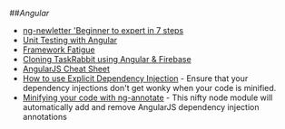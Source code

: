 ##_Angular_

- [ng-newletter 'Beginner to expert in 7 steps](http://www.ng-newsletter.com/)
- [Unit Testing with Angular](http://www.smashingmagazine.com/2014/10/07/introduction-to-unit-testing-in-angularjs/)
- [Framework Fatigue](http://www.allenpike.com/2015/javascript-framework-fatigue/)
- [Cloning TaskRabbit using Angular & Firebase](task-rabbit-clone.md)
- [AngularJS Cheat Sheet](https://dncmagazine.blob.core.windows.net/downloads/AngularCheatSheet-DNCMagazine.pdf)
- [How to use Explicit Dependency Injection](https://thinkster.io/a-better-way-to-learn-angularjs/explicit-dependency-injection?utm_source=mailinglist&utm_medium=email&utm_campaign=nl-423) - Ensure that your dependency injections don't get wonky when your code is minified.
- [Minifying your code with ng-annotate](https://thinkster.io/a-better-way-to-learn-angularjs/ng-annotate?utm_source=mailinglist&utm_medium=email&utm_campaign=nl-423) - This nifty node module will automatically add and remove AngularJS dependency injection annotations
